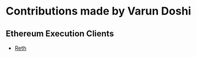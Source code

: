 # Contributions made by Varun Doshi

## Ethereum Execution Clients
- [Reth](https://github.com/paradigmxyz/reth/pulls?q=+is%3Apr+author%3Avarun-doshi+)
